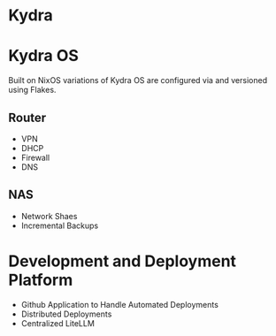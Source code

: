 # Kydra

# Kydra OS

Built on NixOS variations of Kydra OS are configured via and versioned using Flakes.

## Router

- VPN
- DHCP
- Firewall
- DNS

## NAS

- Network Shaes
- Incremental Backups


# Development and Deployment Platform

- Github Application to Handle Automated Deployments
- Distributed Deployments
- Centralized LiteLLM

